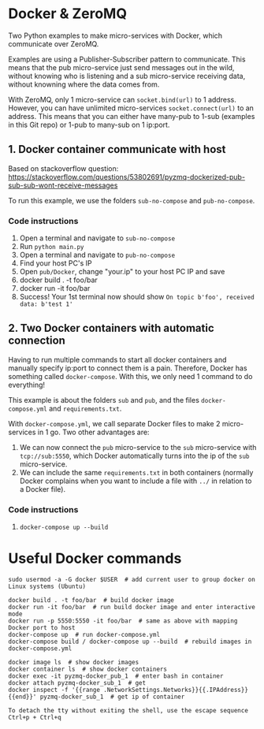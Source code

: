 # Docker & ZeroMQ
Two Python examples to make micro-services with Docker, which communicate over ZeroMQ.

Examples are using a Publisher-Subscriber pattern to communicate. This means that the pub micro-service just send messages out in the wild, without knowing who is listening and a sub micro-service receiving data, without knowning where the data comes from.

With ZeroMQ, only 1 micro-service can `socket.bind(url)` to 1 address. However, you can have unlimited micro-services `socket.connect(url)` to an address. This means that you can either have many-pub to 1-sub (examples in this Git repo) or 1-pub to many-sub on 1 ip:port.

## 1. Docker container communicate with host
Based on stackoverflow question: https://stackoverflow.com/questions/53802691/pyzmq-dockerized-pub-sub-sub-wont-receive-messages

To run this example, we use the folders `sub-no-compose` and `pub-no-compose`.

### Code instructions

1. Open a terminal and navigate to `sub-no-compose`
2. Run `python main.py`
3. Open a terminal and navigate to `pub-no-compose`
4. Find your host PC's IP
5. Open `pub/Docker`, change "your.ip" to your host PC IP and save
5. docker build . -t foo/bar
6. docker run -it foo/bar
7. Success! Your 1st terminal now should show `On topic b'foo', received data: b'test 1'`



## 2. Two Docker containers with automatic connection

Having to run multiple commands to start all docker containers and manually specify ip:port to connect them is a pain. Therefore, Docker has something called `docker-compose`.
With this, we only need 1 command to do everything!

This example is about the folders `sub` and `pub`, and the files `docker-compose.yml` and `requirements.txt`.

With `docker-compose.yml`, we call separate Docker files to make 2 micro-services in 1 go.
Two other advantages are:

1. We can now connect the `pub` micro-service to the `sub` micro-service with `tcp://sub:5550`, which Docker automatically turns into the ip of the `sub` micro-service.
2. We can include the same `requirements.txt` in both containers (normally Docker complains when you want to include a file with `../` in relation to a Docker file).

### Code instructions

1. `docker-compose up --build`


# Useful Docker commands

    sudo usermod -a -G docker $USER  # add current user to group docker on Linux systems (Ubuntu)

    docker build . -t foo/bar  # build docker image
    docker run -it foo/bar  # run build docker image and enter interactive mode
    docker run -p 5550:5550 -it foo/bar  # same as above with mapping Docker port to host
    docker-compose up  # run docker-compose.yml
    docker-compose build / docker-compose up --build  # rebuild images in docker-compose.yml

    docker image ls  # show docker images
    docker container ls  # show docker containers
    docker exec -it pyzmq-docker_pub_1  # enter bash in container
    docker attach pyzmq-docker_sub_1  # get
    docker inspect -f '{{range .NetworkSettings.Networks}}{{.IPAddress}}{{end}}' pyzmq-docker_sub_1  # get ip of container

    To detach the tty without exiting the shell, use the escape sequence Ctrl+p + Ctrl+q